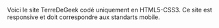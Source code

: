 Voici le site TerreDeGeek codé uniquement en HTML5-CSS3. Ce site est responsive et doit correspondre aux standarts mobile. 
